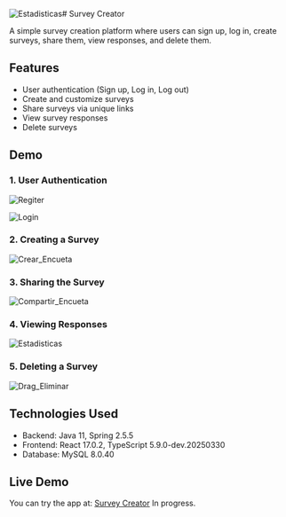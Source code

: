 ![Estadisticas](https://github.com/user-attachments/assets/04be0c41-00ef-4c67-b213-7b778c09f798)# Survey Creator

A simple survey creation platform where users can sign up, log in, create surveys, share them, view responses, and delete them.

## Features

- User authentication (Sign up, Log in, Log out)
- Create and customize surveys
- Share surveys via unique links
- View survey responses
- Delete surveys

## Demo

### 1. User Authentication
<!-- Add a GIF demonstrating user registration and login -->
![Regiter](https://github.com/user-attachments/assets/78795bff-113d-4034-b3c1-81a47908ac24)

![Login](https://github.com/user-attachments/assets/99270252-1c5e-4939-902f-cb108e040dc1)


### 2. Creating a Survey
<!-- Add a GIF showing the process of creating a survey -->
![Crear_Encueta](https://github.com/user-attachments/assets/c3ce8976-dfce-4d00-bdb1-800016ebbc75)


### 3. Sharing the Survey
<!-- Add a GIF displaying how a user can share their survey -->
![Compartir_Encueta](https://github.com/user-attachments/assets/cf399542-2ff4-4414-9bc8-64c7365aac4e)


### 4. Viewing Responses
<!-- Add a GIF that demonstrates how users can view responses -->
![Estadisticas](https://github.com/user-attachments/assets/2c6a4c73-7373-4803-ae5b-3173d417b49b)


### 5. Deleting a Survey
<!-- Add a GIF that shows the survey deletion process -->
![Drag_Eliminar](https://github.com/user-attachments/assets/e0ccf609-7e00-4371-8b33-a2fe65290faf)


## Technologies Used

- Backend: Java 11, Spring 2.5.5
- Frontend: React 17.0.2, TypeScript 5.9.0-dev.20250330
- Database: MySQL 8.0.40

## Live Demo

You can try the app at: [Survey Creator]() In progress.

